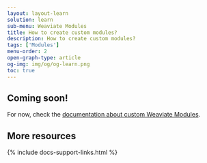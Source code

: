 ```yaml
---
layout: layout-learn
solution: learn
sub-menu: Weaviate Modules
title: How to create custom modules?
description: How to create custom modules?
tags: ['Modules']
menu-order: 2
open-graph-type: article
og-img: img/og/og-learn.png
toc: true
---
```


## Coming soon!
For now, check the [documentation about custom Weaviate Modules](https://weaviate.io/developers/weaviate/current/modules/custom-modules.html).


## More resources

{% include docs-support-links.html %}
